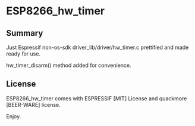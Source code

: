 # ESP8266_hw_timer

## Summary

Just Espressif non-os-sdk driver_lib/driver/hw_timer.c prettified and made ready for use.

hw_timer_disarm() method added for convenience.

## License

ESP8266_hw_timer comes with ESPRESSIF [MIT] License and quackmore [BEER-WARE] license.

Enjoy.

